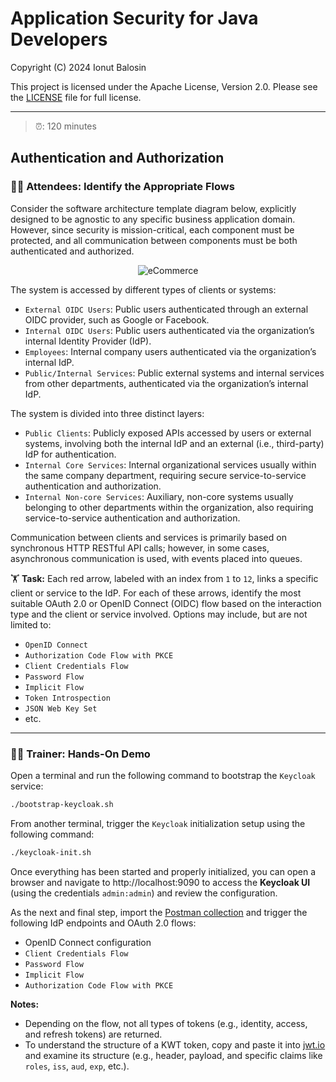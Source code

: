 # Application Security for Java Developers

Copyright (C) 2024 Ionut Balosin

This project is licensed under the Apache License, Version 2.0.
Please see the [LICENSE](../license/LICENSE) file for full license.

---

> ⏰: 120 minutes

## Authentication and Authorization

### 👨‍🎓 Attendees: Identify the Appropriate Flows

Consider the software architecture template diagram below, explicitly designed to be agnostic to any specific business application domain. However, since security is mission-critical, each component must be protected, and all communication between components must be both authenticated and authorized.

<p align="center">
  <img alt="eCommerce" title="eCommerce" src="../assets/diagrams/software-architecture-diagram-authn-authz.svg">
</p>

The system is accessed by different types of clients or systems:

- `External OIDC Users`: Public users authenticated through an external OIDC provider, such as Google or Facebook.
- `Internal OIDC Users`: Public users authenticated via the organization’s internal Identity Provider (IdP).
- `Employees`: Internal company users authenticated via the organization’s internal IdP.
- `Public/Internal Services`: Public external systems and internal services from other departments, authenticated via the organization’s internal IdP.

The system is divided into three distinct layers:

- `Public Clients`: Publicly exposed APIs accessed by users or external systems, involving both the internal IdP and an external (i.e., third-party) IdP for authentication.
- `Internal Core Services`: Internal organizational services usually within the same company department, requiring secure service-to-service authentication and authorization.
- `Internal Non-core Services`: Auxiliary, non-core systems usually belonging to other departments within the organization, also requiring service-to-service authentication and authorization.

Communication between clients and services is primarily based on synchronous HTTP RESTful API calls; however, in some cases, asynchronous communication is used, with events placed into queues.

🏋️ **Task:** Each red arrow, labeled with an index from `1` to `12`, links a specific client or service to the IdP. 
For each of these arrows, identify the most suitable OAuth 2.0 or OpenID Connect (OIDC) flow based on the interaction type and the client or service  involved. 
Options may include, but are not limited to:

- `OpenID Connect`
- `Authorization Code Flow with PKCE`
- `Client Credentials Flow`
- `Password Flow`
- `Implicit Flow`
- `Token Introspection`
- `JSON Web Key Set`
- etc.

---

### 👨‍💼 Trainer: Hands-On Demo

Open a terminal and run the following command to bootstrap the `Keycloak` service:

```bash
./bootstrap-keycloak.sh
```

From another terminal, trigger the `Keycloak` initialization setup using the following command:

```bash
./keycloak-init.sh
```

Once everything has been started and properly initialized, you can open a browser and navigate to http://localhost:9090 to access the **Keycloak UI** (using the credentials `admin:admin`) and review the configuration.

As the next and final step, import the [Postman collection](../postman) and trigger the following IdP endpoints and OAuth 2.0 flows:
- OpenID Connect configuration
- `Client Credentials Flow`
- `Password Flow`
- `Implicit Flow`
- `Authorization Code Flow with PKCE`

**Notes:**
- Depending on the flow, not all types of tokens (e.g., identity, access, and refresh tokens) are returned.
- To understand the structure of a KWT token, copy and paste it into [jwt.io](https://jwt.io) and examine its structure (e.g., header, payload, and specific claims like `roles`, `iss`, `aud`, `exp`, etc.). 
